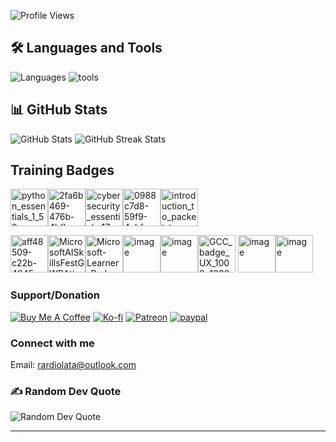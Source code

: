 
![Profile Views](https://komarev.com/ghpvc/?username=Bebong-code&label=Profile%20Views&color=0e75b6&style=flat)


## 🛠️ Languages and Tools

![Languages](https://skillicons.dev/icons?i=html,css,js,ts,nodejs,react,expressjs,python,go,kotlin,java,c,cpp,cs,rust) ![tools](https://skillicons.dev/icons?i=mongodb,postgres,git,github,aws,linux,powershell,bash,markdown,vscode,ubuntu,kali)


## 📊 GitHub Stats

![GitHub Stats](https://github-readme-stats.vercel.app/api?username=ReuelAlbert-dev&theme=dark&hide_border=false&include_all_commits=true&count_private=true)
![GitHub Streak Stats](https://nirzak-streak-stats.vercel.app/?user=ReuelAlbert-Dev&theme=dark&hide_border=false)


## Training Badges

<img width="60" height="60" alt="python_essentials_1_50" src="https://github.com/user-attachments/assets/82ae7267-beea-4692-b1bf-c0e3c2bd01f4" /><img width="60" height="60" alt="2fa6b469-476b-4bfb-a433-63a3d4e5b039" src="https://github.com/user-attachments/assets/fdc15351-b745-46f9-abe7-076e333e30cc" /><img width="60" height="60" alt="cybersecurity_essentials_17" src="https://github.com/user-attachments/assets/da7067da-1e85-4553-9925-35ea0cac4eae" /><img width="60" height="60" alt="0988c7d8-59f9-4abf-b8c6-4f188c241255" src="https://github.com/user-attachments/assets/e3618a85-ad3c-4b44-bb36-b57029dc0563" /><img width="60" height="60" alt="introduction_to_packet_tracer_38" src="https://github.com/user-attachments/assets/a0501b98-f563-43cb-9618-967b2849936e" />

<img width="60" height="60" alt="aff48509-c22b-4945-98a0-f2185fb62998" src="https://github.com/user-attachments/assets/9786907b-548f-40c8-a943-3b8abebb717c" /><img width="60" height="60" alt="MicrosoftAISkillsFestGWRAttemptBadge full" src="https://github.com/user-attachments/assets/3ad15853-3f84-421a-8560-9f2140391378" /><img width="60" height="60" alt="Microsoft-Learner-Badge-Guinness-World-Record-Holder" src="https://github.com/user-attachments/assets/7073c3f7-bfe9-4485-a87c-7588934fcafa" /><img width="60" height="60" alt="image" src="https://github.com/user-attachments/assets/d0dd0e01-4b15-429a-80ca-6a91030aed92" /><img width="60" height="60" alt="image" src="https://github.com/user-attachments/assets/20c4b6ef-5b7c-4931-8839-0734dae8175e" /><img width="60" height="60" alt="GCC_badge_UX_1000x1000" src="https://github.com/user-attachments/assets/9d0efdfa-8d3e-4da4-a723-680b98c60a05" />
<img width="60" height="60" alt="image" src="https://github.com/user-attachments/assets/58aae42b-652e-42b0-920a-cd2762be61a8" /><img width="60" height="60" alt="image" src="https://github.com/user-attachments/assets/dc166ed4-68ce-4a22-92da-16ea3b2376ce" />


### Support/Donation

[![Buy Me A Coffee](https://img.shields.io/badge/Buy%20Me%20A%20Coffee-FFDD00?style=for-the-badge&logo=buy-me-a-coffee&logoColor=black)](https://www.buymeacoffee.com/ReuelAlbertDev)
[![Ko-fi](https://img.shields.io/badge/Ko--fi-F16061?style=for-the-badge&logo=ko-fi&logoColor=white)](https://ko-fi.com/ReuelAlbert-Dev)
[![Patreon](https://img.shields.io/badge/Patreon-F96854?style=for-the-badge&logo=patreon&logoColor=white)](https://www.patreon.com/ReuelAlbert-Dev)
[![paypal](https://img.shields.io/badge/PayPal-003087?style=for-the-badge&logo=paypal&logoColor=white)](https://www.paypal.me/ReuelAlbert-Dev)


### Connect with me

Email: rardiolata@outlook.com

### ✍️ Random Dev Quote

![Random Dev Quote](https://quotes-github-readme.vercel.app/api?type=horizontal&theme=radical)

---

<!-- Proudly created with GPRM ( https://gprm.itsvg.in ) -->
